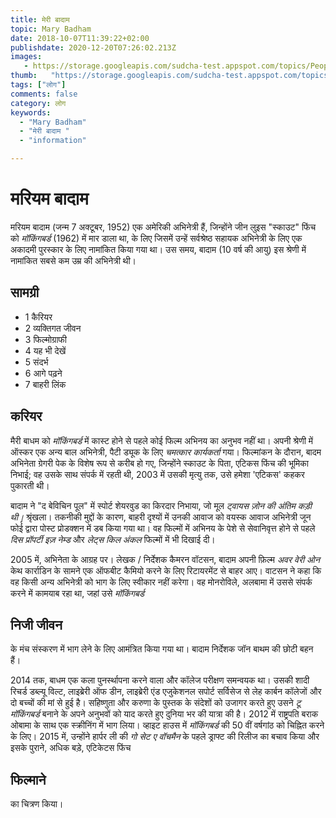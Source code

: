 ```yaml
---
title: मेरी बादाम 
topic: Mary Badham
date: 2018-10-07T11:39:22+02:00
publishdate: 2020-12-20T07:26:02.213Z
images: 
   - https://storage.googleapis.com/sudcha-test.appspot.com/topics/People/mary_badham/1.jpeg
thumb:   "https://storage.googleapis.com/sudcha-test.appspot.com/topics/People/mary_badham/thumb.jpeg"
tags: ["लोग"]
comments: false
category: लोग
keywords: 
  - "Mary Badham"
  - "मेरी बादाम "
  - "information"

---
```

<h1> मरियम बादाम </h1> <p> मरियम बादाम (जन्म 7 अक्टूबर, 1952) एक अमेरिकी अभिनेत्री हैं, जिन्होंने जीन लुइस "स्काउट" फिंच को <i> मॉकिंगबर्ड </i> (1962) में मार डाला था, के लिए जिसमें उन्हें सर्वश्रेष्ठ सहायक अभिनेत्री के लिए एक अकादमी पुरस्कार के लिए नामांकित किया गया था। उस समय, बादाम (10 वर्ष की आयु) इस श्रेणी में नामांकित सबसे कम उम्र की अभिनेत्री थी। </p> <h2> सामग्री </h2> <ul> <li> 1 कैरियर </li> <li> 2 व्यक्तिगत जीवन </li> <li> 3 फिल्मोग्राफी </li> <li> 4 यह भी देखें </li> <li> 5 संदर्भ </li> <li> 6 आगे पढ़ने </li> <li> 7 बाहरी लिंक </li > </ul> <h2> करियर </h2> <p> मैरी बाधम को <i> मॉकिंगबर्ड </i> में कास्ट होने से पहले कोई फिल्म अभिनय का अनुभव नहीं था। अपनी श्रेणी में ऑस्कर एक अन्य बाल अभिनेत्री, पैटी ड्यूक के लिए <i> चमत्कार कार्यकर्ता </i> गया। फिल्मांकन के दौरान, बादम अभिनेता ग्रेगरी पेक के विशेष रूप से करीब हो गए, जिन्होंने स्काउट के पिता, एटिकस फिंच की भूमिका निभाई; वह उसके साथ संपर्क में रहती थी, 2003 में उसकी मृत्यु तक, उसे हमेशा 'एटिकस' कहकर पुकारती थी। </p> <p> बादाम ने "द बेविचिन पूल" में स्पोर्ट शेयरवुड का किरदार निभाया, जो मूल <i> ट्वायस ज़ोन की अंतिम कड़ी थी। </i> श्रृंखला। तकनीकी मुद्दों के कारण, बाहरी दृश्यों में उनकी आवाज को वयस्क आवाज अभिनेत्री जून फोर्ई द्वारा पोस्ट प्रोडक्शन में डब किया गया था। वह फिल्मों में अभिनय के पेशे से सेवानिवृत्त होने से पहले <i> दिस प्रॉपर्टी इज़ नेम्ड </i> और <i> लेट्स किल अंकल </i> फिल्मों में भी दिखाई दी। </p> <p> 2005 में, अभिनेता के आग्रह पर। लेखक / निर्देशक कैमरन वॉटसन, बादाम अपनी फ़िल्म <i> अवर वेरी ओन </i> केथ कार्राडिन के सामने एक ऑफबीट कैमियो करने के लिए रिटायरमेंट से बाहर आए। वाटसन ने कहा कि वह किसी अन्य अभिनेत्री को भाग के लिए स्वीकार नहीं करेगा। वह मोनरोविले, अलबामा में उससे संपर्क करने में कामयाब रहा था, जहां उसे <i> मॉकिंगबर्ड </i> </p> <h2> निजी जीवन </h2 <p> के मंच संस्करण में भाग लेने के लिए आमंत्रित किया गया था। बादाम निर्देशक जॉन बाथम की छोटी बहन हैं। </p> <p> 2014 तक, बाधम एक कला पुनर्स्थापना करने वाला और कॉलेज परीक्षण समन्वयक था। उसकी शादी रिचर्ड डब्ल्यू विल्ट, लाइब्रेरी ऑफ डीन, लाइब्रेरी एंड एजुकेशनल सपोर्ट सर्विसेज से लेह कार्बन कॉलेजों और दो बच्चों की मां से हुई है। सहिष्णुता और करुणा के पुस्तक के संदेशों को उजागर करते हुए उसने <i> टू मॉकिंगबर्ड </i> बनाने के अपने अनुभवों को याद करते हुए दुनिया भर की यात्रा की है। 2012 में राष्ट्रपति बराक ओबामा के साथ एक स्क्रीनिंग में भाग लिया। व्हाइट हाउस में <i> मॉकिंगबर्ड </i> की 50 वीं वर्षगांठ को चिह्नित करने के लिए। 2015 में, उन्होंने हार्पर ली की <i> गो सेट ए वॉचमैन </i> के पहले ड्राफ्ट की रिलीज का बचाव किया और इसके पुराने, अधिक बड़े, एटिकेटस फिंच </p> <h2> फिल्माने </h2> का चित्रण किया। 